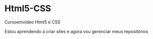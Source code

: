 # Html5-CSS
 Cursoemvideo Html5 e CSS 

Estou aprendendo a criar sites e agora vou gerenciar meus repositórios
